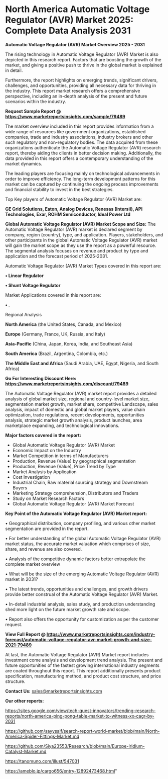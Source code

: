 # North America Automatic Voltage Regulator (AVR) Market 2025: Complete Data Analysis 2031

<Strong> Automatic Voltage Regulator (AVR) Market Overview 2025 - 2031</strong>

The rising technology in Automatic Voltage Regulator (AVR) Market is also depicted in this research report. Factors that are boosting the growth of the market, and giving a positive push to thrive in the global market is explained in detail.

Furthermore, the report highlights on emerging trends, significant drivers, challenges, and opportunities, providing all necessary data for thriving in the industry. This report market research offers a comprehensive perspective, including an in-depth analysis of the present and future scenarios within the industry.

<strong>Request Sample Report @ <a href=https://www.marketreportsinsights.com/sample/79489>https://www.marketreportsinsights.com/sample/79489</a></strong>

The market overview included in this report provides information from a wide range of resources like government organizations, established companies, trade and industry associations, industry brokers and other such regulatory and non-regulatory bodies. The data acquired from these organizations authenticate the Automatic Voltage Regulator (AVR) research report, thereby aiding the clients in better decision making. Additionally, the data provided in this report offers a contemporary understanding of the market dynamics.

The leading players are focusing mainly on technological advancements in order to improve efficiency. The long-term development patterns for this market can be captured by continuing the ongoing process improvements and financial stability to invest in the best strategies.

Top Key players of Automatic Voltage Regulator (AVR) Market are:

<strong>GE Grid Solutions, Eaton, Analog Devices, Renesas (Intersil), API Technologies, Exar, ROHM Semiconductor, Ideal Power Ltd</strong>

<strong><b>Global Automatic Voltage Regulator (AVR) Market Scope and Size:</b></strong>
The Automatic Voltage Regulator (AVR) market is declared segment by company, region (country), type, and application. Players, stakeholders, and other participants in the global Automatic Voltage Regulator (AVR) market will gain the market scope as they use the report as a powerful resource. The segmental analysis focuses on revenue and product by type and application and the forecast period of 2025-2031.

Automatic Voltage Regulator (AVR) Market Types covered in this report are:

<strong>• Linear Regulator

• Shunt Voltage Regulator</strong>

Market Applications covered in this report are:

<strong>• .</strong> 

Regional Analysis

<strong>North America</strong> (the United States, Canada, and Mexico)

<strong>Europe</strong> (Germany, France, UK, Russia, and Italy)

<strong>Asia-Pacific</strong> (China, Japan, Korea, India, and Southeast Asia)

<strong>South America</strong> (Brazil, Argentina, Colombia, etc.)

<strong>The Middle East and Africa</strong> (Saudi Arabia, UAE, Egypt, Nigeria, and South Africa)

<strong>Go For Interesting Discount Here: <a href=https://www.marketreportsinsights.com/discount/79489>https://www.marketreportsinsights.com/discount/79489</a></strong>

The Automatic Voltage Regulator (AVR) market report provides a detailed analysis of global market size, regional and country-level market size, segmentation market growth, market share, competitive Landscape, sales analysis, impact of domestic and global market players, value chain optimization, trade regulations, recent developments, opportunities analysis, strategic market growth analysis, product launches, area marketplace expanding, and technological innovations.

<strong><b>Major factors covered in the report:</b></strong>
<ul>
  <li>Global Automatic Voltage Regulator (AVR) Market </li>
  <li>Economic Impact on the Industry</li>
  <li>Market Competition in terms of Manufacturers</li>
  <li>Production, Revenue (Value) by geographical segmentation</li>
  <li>Production, Revenue (Value), Price Trend by Type</li>
  <li>Market Analysis by Application</li>
  <li>Cost Investigation</li>
  <li>Industrial Chain, Raw material sourcing strategy and Downstream Buyers</li>
  <li>Marketing Strategy comprehension, Distributors and Traders</li>
  <li>Study on Market Research Factors</li>
  <li>Global Automatic Voltage Regulator (AVR) Market Forecast</li>
</ul>

<strong><b>Key Point of the Automatic Voltage Regulator (AVR) Market report:</b></strong>

• Geographical distribution, company profiling, and various other market segmentation are provided in the report.

• For better understanding of the global Automatic Voltage Regulator (AVR) market status, the accurate market valuation which comprises of size, share, and revenue are also covered.

• Analysis of the competitive dynamic factors better extrapolate the complete market overview

• What will be the size of the emerging Automatic Voltage Regulator (AVR) market in 2031?

• The latest trends, opportunities and challenges, and growth drivers provide better construal of the Automatic Voltage Regulator (AVR) Market.

• In-detail industrial analysis, sales study, and production understanding shed more light on the future market growth rate and scope.

• Report also offers the opportunity for customization as per the customer request.

<strong><b>View Full Report @ <a href=https://www.marketreportsinsights.com/industry-forecast/automatic-voltage-regulator-avr-market-growth-and-size-2021-79489>https://www.marketreportsinsights.com/industry-forecast/automatic-voltage-regulator-avr-market-growth-and-size-2021-79489</a></b></strong>


At last, the Automatic Voltage Regulator (AVR) Market report includes investment come analysis and development trend analysis. The present and future opportunities of the fastest growing international industry segments are coated throughout this report. This report additionally presents product specification, manufacturing method, and product cost structure, and price structure.

<strong>Contact Us:</strong>
sales@marketreportsinsights.com

<strong>Our other reports:</strong>

<a href=https://sites.google.com/view/tech-quest-innovators/trending-research-reports/north-america-ping-pong-table-market-to-witness-xx-cagr-by-2031>https://sites.google.com/view/tech-quest-innovators/trending-research-reports/north-america-ping-pong-table-market-to-witness-xx-cagr-by-2031</a>

<a href=https://github.com/sayysaif/search-report-world-market/blob/main/North-America-Spider-Fittings-Market.md>https://github.com/sayysaif/search-report-world-market/blob/main/North-America-Spider-Fittings-Market.md</a>

<a href=https://github.com/Siya23553/Research/blob/main/Europe-Iridium-Catalyst-Market.md>https://github.com/Siya23553/Research/blob/main/Europe-Iridium-Catalyst-Market.md</a>

<a href=https://tanomuno.com/illust/547031>https://tanomuno.com/illust/547031</a>

<a href=https://ameblo.jp/cargo656/entry-12892473468.html>https://ameblo.jp/cargo656/entry-12892473468.html</a>"
